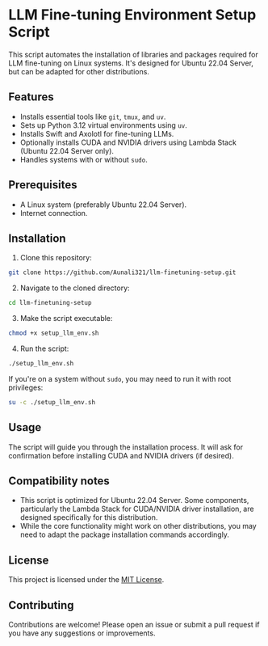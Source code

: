 # LLM Fine-tuning Environment Setup Script

This script automates the installation of libraries and packages required for LLM fine-tuning on Linux systems. It's designed for Ubuntu 22.04 Server, but can be adapted for other distributions.

## Features

* Installs essential tools like `git`, `tmux`, and `uv`.
* Sets up Python 3.12 virtual environments using `uv`.
* Installs Swift and Axolotl for fine-tuning LLMs.
* Optionally installs CUDA and NVIDIA drivers using Lambda Stack (Ubuntu 22.04 Server only).
* Handles systems with or without `sudo`.

## Prerequisites

* A Linux system (preferably Ubuntu 22.04 Server).
* Internet connection.

## Installation

1. Clone this repository:

```bash
git clone https://github.com/Aunali321/llm-finetuning-setup.git
```

2. Navigate to the cloned directory:

```bash
cd llm-finetuning-setup
```

3. Make the script executable:

```bash
chmod +x setup_llm_env.sh
```

4. Run the script:

```bash
./setup_llm_env.sh 
```

If you're on a system without `sudo`, you may need to run it with root privileges:

```bash
su -c ./setup_llm_env.sh
```

## Usage

The script will guide you through the installation process. It will ask for confirmation before installing CUDA and NVIDIA drivers (if desired).

## Compatibility notes
* This script is optimized for Ubuntu 22.04 Server. Some components, particularly the Lambda Stack for CUDA/NVIDIA driver installation, are designed specifically for this distribution.
* While the core functionality might work on other distributions, you may need to adapt the package installation commands accordingly.

## License

This project is licensed under the [MIT License](LICENSE).

## Contributing

Contributions are welcome! Please open an issue or submit a pull request if you have any suggestions or improvements.
